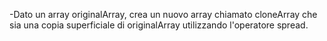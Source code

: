 -Dato un array originalArray, crea un nuovo array chiamato cloneArray che sia una copia superficiale di originalArray utilizzando l'operatore spread.
